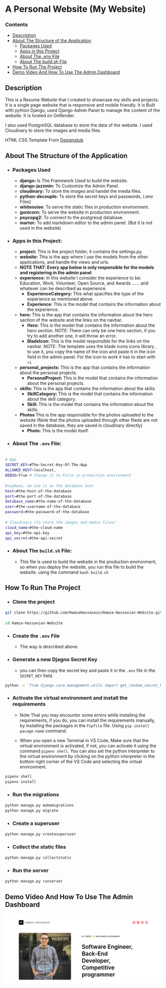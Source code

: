 # A Personal Website (My Website)

### Contents

- [Description](#description)
- [About The Structure of the Application](#about-the-structure-of-the-application)
  - [Packages Used](#packages-used)
  - [Apps in this Project](#apps-in-this-project)
  - [About The .env File](#about-the-env-file)
  - [About The build.sh File](#about-the-buildsh-file)
- [How To Run The Project](#how-to-run-the-project)
- [Demo Video And How To Use The Admin Dashboard](#demo-video-and-how-to-use-the-admin-dashboard)

## Description

This is a Resume Website that I created to showcase my skills and projects. It is a single page website that is responsive and mobile friendly. It is Built with python Django, used Django Admin Panel to manage the content of the website. It is hosted on OnRender.

I also used PostgreSQL database to store the data of the website. I used Cloudinary to store the images and media files.

HTML CSS Template From <a href="https://designstub.com/" target="_blank">Designstub</a>

## About The Structure of the Application

- ### Packages Used

  - <strong> django:</strong> Is The Framework Used to build the website.
  - <strong> django-jazzmin:</strong> To Customize the Admin Panel.
  - <strong>cloudinary:</strong> To store the images and handel the media files.
  - <strong>python-decouple:</strong> To store the secret keys and passwords, (.env Files)
  - <strong>whitenoise:</strong> To serve the static files in production environment.
  - <strong>gunicorn:</strong> To serve the website in production environment.
  - <strong>psycopg2:</strong> To connect to the postgresql database.
  - <strong>martor:</strong> To add markdown editor to the admin panel. (But it is not used in the website)

- ### Apps in this Project:

  - <strong>project:</strong> This is the project folder, it contains the settings.py.
  - <strong>website:</strong> This is the app where I use the models from the other applications, and handle the views and urls.
  - <strong>NOTE THAT: Every app below is only responsible for the models and registering in the admin panel </strong>
  - <strong>experience:</strong> In this website I consider the experience to be: Education, Work, Volunteer, Open Source, and Awards ...... and whatever can be described as experience.
    - <strong> ExperienceCategory: </strong> This what spacifies the type of the experience as mentioned above.
    - <strong> Experience: </strong> This is the model that contains the information about the experience.
  - <strong> hero: </strong> This is the app that contains the information about the hero section of the website and the links on the navbar.
    - <strong> Hero: </strong> This is the model that contains the information about the hero section. NOTE: There can only be one hero section, if you try to add another one, it will throw an error.
    - <strong> BladeIcon: </strong> This is the model responsible for the links on the navbar. NOTE: The template uses the blade icons <a herf="https://blade-ui-kit.com/blade-icons#search" traget="_balnk"> icons library </a>, to use it, you copy the name of the icon and paste it in the icon field in the admin panel. For the icon to work it has to start with <code>ri</code>
  - <strong> personal_projects: </strong> This is the app that contains the information about the personal projects.
    - <strong> PersonalProject: </strong> This is the model that contains the information about the personal projects.
  - <strong> skills: </strong> This is the app that contains the information about the skills.
    - <strong> SkillCategory: </strong> This is the model that contains the information about the skill category.
    - <strong> Skill: </strong> This is the model that contains the information about the skills.
  - <strong> Photos </strong> This is the app responsible for the photos uploaded to the website (Note that the photos uploaded through other fileds are not saved in the database, they are saved in cloudinary directly)
    - <strong> Photo: </strong> This is the model itself.

- ### About The <code>.env</code> File:

```bash

# App
SECRET_KEY=#The-Secret-Key-Of-The-App
ALLOWED_HOST=localhost,
DEBUG=True # Change it to False in production environment

#supbase, we use it as the database host
host=#the-host-of-the-database
port=#the-port-of-the-database
database_name=#the-name-of-the-database
user=#the-username-of-the-database
password=#the-password-of-the-database

# Cloudinary (To store the images and media files)
cloud_name=#the-cloud-name
api_key=#the-api-key
api_secret=#the-api-secret

```

- ### About The <code>build.sh</code> File:

  - This file is used to build the website in the production environment, so when you deploy the website, you run this file to build the website. using the command <code>bash build.sh</code>

## How To Run The Project

- ### Clone the project

```bash
git clone https://github.com/HamzaHassanain/Hamza-Hassanian-Website.git

cd Hamza-Hassanian-Website
```

- ### Create the <code>.env</code> File

  - The way is described above.

- ### Generate a new Djagno Secret Key
  - you can then copy the secret key and paste it in the <code>.env</code> file in the <code>SECRET_KEY</code> field.

```bash
python -c 'from django.core.management.utils import get_random_secret_key; print(get_random_secret_key())'
```

- ### Activate the virtual environment and install the requirements

  - Note That you may encounter some errors while installing the requirements, if you do, you can install the requirements manually, by installing the packages in the <code>Pipfile</code> file. Using <code>pip install pacage-name</code> command.

  - When you open a new Terminal in VS Code, Make sure that the virtual environment is activated, if not, you can activate it using the command <code>pipenv shell</code>. You can also set the python interpreter to the virtual environment by clicking on the python interpreter in the bottom right corner of the VS Code and selecting the virtual environment.

```bash
pipenv shell
pipenv install
```

- ### Run the migrations

```bash
python manage.py makemigrations
python manage.py migrate
```

- ### Create a superuser

```bash
python manage.py createsuperuser
```

- ### Collect the static files

```bash
python manage.py collectstatic
```

- ### Run the server

```bash
python manage.py runserver
```

## Demo Video And How To Use The Admin Dashboard

[![Demo](/thubmnail.png)](https://youtu.be/w7KCpos6J1U)
